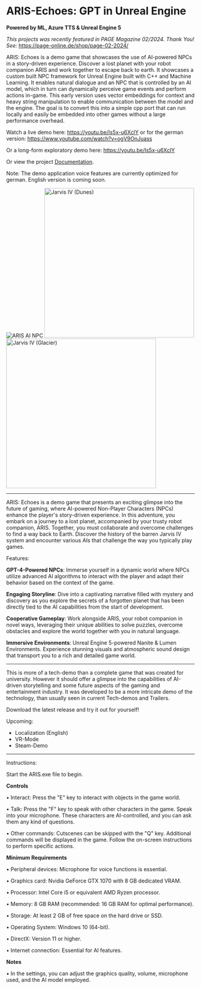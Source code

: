 # ARIS-Echoes: GPT in Unreal Engine

**Powered by ML, Azure TTS & Unreal Engine 5**

_This projects was recently featured in PAGE Magazine 02/2024. Thank You! See:_ https://page-online.de/shop/page-02-2024/

ARIS: Echoes is a demo game that showcases the use of AI-powered NPCs in a story-driven experience. Discover a lost planet with your robot companion ARIS and work together to escape back to earth. It showcases a custom built NPC framework for Unreal Engine built with C++ and Machine Learning. It enables natural dialogue and an NPC that is controlled by an AI model, which in turn can dynamically perceive game events and perform actions in-game. This early version uses vector embeddings for context and heavy string manipulation to enable communication between the model and the engine. The goal is to convert this into a simple cpp port that can run locally and easily be embedded into other games without a large performance overhead.

Watch a live demo here: https://youtu.be/Is5x-u6XcIY or for the german version: https://www.youtube.com/watch?v=ogV9OnJuass

Or a long-form exploratory demo here: https://youtu.be/Is5x-u6XcIY

Or view the project [Documentation](https://github.com/oscaem/ARIS-Unreal-GPT/blob/main/documentation%20(machine-translated).pdf).

Note: The demo application voice features are currently optimized for german. English version is coming soon.

<img alt="ARIS AI NPC" src="https://github.com/oscaem/ARIS-Echoes/assets/48035650/1198c1ef-9eff-49fe-aa26-74c73b82877e">

<img width="400" alt="Jarvis IV (Dunes)" src="https://github.com/oscaem/ARIS-Echoes/assets/48035650/9d35fb25-7dbc-47ae-a06e-3b9f267da507">

<img width="400" alt="Jarvis IV (Glacier)" src="https://github.com/oscaem/ARIS-Echoes/assets/48035650/bc03d57a-ff0d-49f0-929d-cbe5905574d4">


_______________________

ARIS: Echoes is a demo game that presents an exciting glimpse into the future of gaming, where AI-powered Non-Player Characters (NPCs) enhance the player's story-driven experience. In this adventure, you embark on a journey to a lost planet, accompanied by your trusty robot companion, ARIS. Together, you must collaborate and overcome challenges to find a way back to Earth. Discover the history of the barren Jarvis IV system and encounter various AIs that challenge the way you typically play games. 

Features:

**GPT-4-Powered NPCs**: Immerse yourself in a dynamic world where NPCs utilize advanced AI algorithms to interact with the player and adapt their behavior based on the context of the game.

**Engaging Storyline**: Dive into a captivating narrative filled with mystery and discovery as you explore the secrets of a forgotten planet that has been directly tied to the AI capabilities from the start of development. 

**Cooperative Gameplay**: Work alongside ARIS, your robot companion in novel ways, leveraging their unique abilities to solve puzzles, overcome obstacles and explore the world together with you in natural language.

**Immersive Environments**: Unreal Engine 5-powered Nanite & Lumen Environments. Experience stunning visuals and atmospheric sound design that transport you to a rich and detailed game world.

_______________________


This is more of a tech-demo than a complete game that was created for university. However it should offer a glimpse into the capabilities of AI-driven storytelling and some future aspects of the gaming and entertainment industry. It was developed to be a more intricate demo of the technology, than usually seen in current Tech-demos and Trailers. 

Download the latest release and try it out for yourself! 


Upcoming:

- Localization (English)
- VR-Mode
- Steam-Demo

_________________________

Instructions:

Start the ARIS.exe file to begin.


**Controls**

• Interact: Press the "E" key to interact with objects in the game world.

• Talk: Press the "F" key to speak with other characters in the game. Speak into your microphone. These characters are AI-controlled, and you can ask them any kind of questions.

• Other commands: Cutscenes can be skipped with the "Q" key. Additional commands will be displayed in the game. Follow the on-screen instructions to perform specific actions.

**Minimum Requirements**

• Peripheral devices: Microphone for voice functions is essential.

• Graphics card: Nvidia GeForce GTX 1070 with 8 GB dedicated VRAM.

• Processor: Intel Core i5 or equivalent AMD Ryzen processor.

• Memory: 8 GB RAM (recommended: 16 GB RAM for optimal performance).

• Storage: At least 2 GB of free space on the hard drive or SSD.

• Operating System: Windows 10 (64-bit).

• DirectX: Version 11 or higher.

• Internet connection: Essential for AI features.

**Notes**

• In the settings, you can adjust the graphics quality, volume, microphone used, and the AI model employed.

